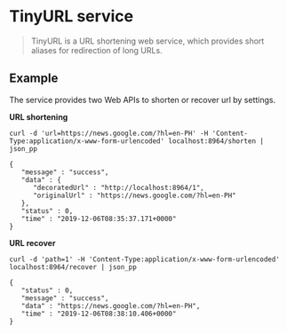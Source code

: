 # TinyURL service

> TinyURL is a URL shortening web service, which provides short aliases for redirection of long URLs.


## Example

The service provides two Web APIs to shorten or recover url by settings.

**URL shortening**

```$xslt
curl -d 'url=https://news.google.com/?hl=en-PH' -H 'Content-Type:application/x-www-form-urlencoded' localhost:8964/shorten | json_pp
```
```$xslt
{
   "message" : "success",
   "data" : {
      "decoratedUrl" : "http://localhost:8964/1",
      "originalUrl" : "https://news.google.com/?hl=en-PH"
   },
   "status" : 0,
   "time" : "2019-12-06T08:35:37.171+0000"
}
```

**URL recover**

```$xslt
curl -d 'path=1' -H 'Content-Type:application/x-www-form-urlencoded' localhost:8964/recover | json_pp
```
```$xslt
{
   "status" : 0,
   "message" : "success",
   "data" : "https://news.google.com/?hl=en-PH",
   "time" : "2019-12-06T08:38:10.406+0000"
}
```
